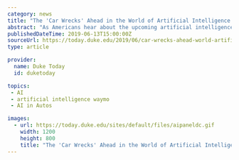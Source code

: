 ```yaml
---
category: news
title: "The 'Car Wrecks' Ahead in the World of Artificial Intelligence and Transportation"
abstract: "As Americans hear about the upcoming artificial intelligence revolution ... Makers of autonomous vehicles such as Waymo (Google) and Tesla, even though more advanced than their competition, are still unable to make the leap into full autonomy."
publishedDateTime: 2019-06-13T15:00:00Z
sourceUrl: https://today.duke.edu/2019/06/car-wrecks-ahead-world-artificial-intelligence-and-transportation
type: article

provider:
  name: Duke Today
  id: duketoday

topics:
 - AI
 - artificial intelligence waymo
 - AI in Autos

images:
  - url: https://today.duke.edu/sites/default/files/aipaneldc.gif
    width: 1200
    height: 800
    title: "The 'Car Wrecks' Ahead in the World of Artificial Intelligence and Transportation"
---
```

